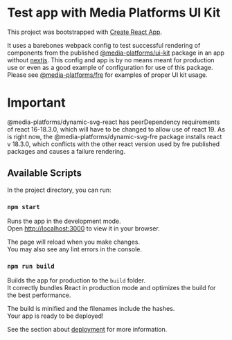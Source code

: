 # Test app with Media Platforms UI Kit

This project was bootstrapped with [Create React App](https://github.com/facebook/create-react-app).

It uses a barebones webpack config to test successful rendering of components from the published [@media-platforms/ui-kit](https://storybook.hearstapps.com/?path=/story/documentation-readme-ui-kit--page) package in an app without [nextjs](https://nextjs.org). This config and app is by no means meant for production use or even as a good example of configuration for use of this package. Please see [@media-platforms/fre](https://github.com/Media-Platforms/fre) for examples of proper UI kit usage.

# Important

@media-platforms/dynamic-svg-react has peerDependency requirements of react 16-18.3.0, which will have to be changed to allow use of react 19. As is right now, the @media-platforms/dynamic-svg-fre package installs react v 18.3.0, which conflicts with the other react version used by fre published packages and causes a failure rendering.

## Available Scripts

In the project directory, you can run:

### `npm start`

Runs the app in the development mode.\
Open [http://localhost:3000](http://localhost:3000) to view it in your browser.

The page will reload when you make changes.\
You may also see any lint errors in the console.

### `npm run build`

Builds the app for production to the `build` folder.\
It correctly bundles React in production mode and optimizes the build for the best performance.

The build is minified and the filenames include the hashes.\
Your app is ready to be deployed!

See the section about [deployment](https://facebook.github.io/create-react-app/docs/deployment) for more information.
